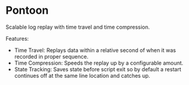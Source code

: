 # Pontoon

Scalable log replay with time travel and time compression.

Features:

- Time Travel: Replays data within a relative second of when it was recorded in proper sequence.
- Time Compression: Speeds the replay up by a configurable amount.
- State Tracking: Saves state before script exit so by default a restart continues off at the same line location and catches up.